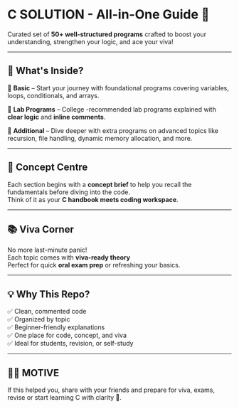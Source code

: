 # C SOLUTION - All-in-One Guide 🎯

Curated set of **50+ well-structured programs** crafted to boost your understanding, strengthen your logic, and ace your viva!

---

## 🚀 What's Inside?

🔹 **Basic** – Start your journey with foundational programs covering variables, loops, conditionals, and arrays.

🔹 **Lab Programs** – College -recommended lab programs explained with **clear logic** and **inline comments**.

🔹 **Additional** – Dive deeper with extra programs on advanced topics like recursion, file handling, dynamic memory allocation, and more.

---

## 🎯 Concept Centre

Each section begins with a **concept brief** to help you recall the fundamentals before diving into the code.  
Think of it as your **C handbook meets coding workspace**.

---

## 📚 Viva Corner

No more last-minute panic!  
Each topic comes with **viva-ready theory** 
<br>
Perfect for quick **oral exam prep** or refreshing your basics.

---

## 💡 Why This Repo?

✅ Clean, commented code  
✅ Organized by topic  
✅ Beginner-friendly explanations  
✅ One place for code, concept, and viva  
✅ Ideal for students, revision, or self-study

---

## 👩‍💻 MOTIVE

If this helped you, share with your friends and prepare for viva, exams, revise or start learning C with clarity 💙.




